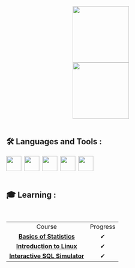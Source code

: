 <div id="header" align="center">
  <img src="https://media.giphy.com/media/WodOtJNNNQEXRSSXp2/giphy.gif" width="150"/>
</div>

<div id="header" align="center">
  <a href="https://t.me/zkryaev">
  <img src="https://img.shields.io/badge/Telegram-2CA5E0?style=for-the-badge&logo=telegram&logoColor=white" width="150"/>
  </a>
</div>

<br>

## :hammer_and_wrench: Languages and Tools :
<div>
  <img src="https://github.com/zkryaev/zkryaev/assets/101010457/e1a0a3dd-2131-43ca-9571-8b225898474f" height="40"/>&nbsp;
  <img src="https://github.com/zkryaev/zkryaev/assets/101010457/6ad269a6-d43a-42b9-937d-a6c7a6792f75" height="40"/>&nbsp;
  <img src="https://github.com/zkryaev/zkryaev/assets/101010457/2f2b097f-f9a4-4d91-a9b5-505a0c22e686" height="40"/>&nbsp;
  <img src="https://github.com/zkryaev/zkryaev/assets/101010457/8d76d07a-baee-4438-9e85-5197954a3806" height="40"/>&nbsp;
  <img src="https://github.com/zkryaev/zkryaev/assets/101010457/da6120bd-eb71-44fc-91d8-e27fe432c89c" height="40"/>&nbsp;
</div>

<br>
  
## :mortar_board: Learning :
<br>

<div id="header" align="center">
  <center>
  <table>
    <tr>
      <td align="center">Course</td>
      <td align="center">Progress</td>
    </tr>
    <tr>
      <td align="center"><a href="https://stepik.org/cert/2238484?lang=en"><strong>Basics of Statistics</strong></a></td>
      <td align="center">✔</td>
    </tr>
      <td align="center"><a href="https://stepik.org/cert/2180048?lang=en"><strong>Introduction to Linux</strong></a></td>
      <td align="center">✔</td>
    </tr>
        <td align="center"><a href="https://stepik.org/cert/2208343?lang=en"><strong>Interactive SQL Simulator</strong></a></td>
      <td align="center">✔</td>
    </tr>
  </table>
</center>
</div>
